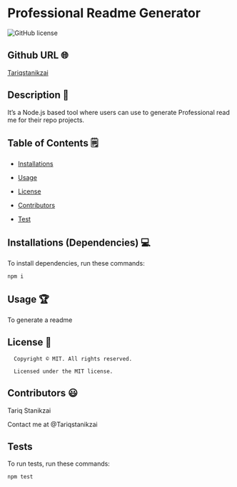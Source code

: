 # Professional Readme Generator
![GitHub license](https://img.shields.io/badge/license-MIT-yellowgreen.svg)

## Github URL 🌐

[Tariqstanikzai](https://github.com/Tariqstanikzai/)

## Description 📝

It’s a Node.js based tool where users can use to generate Professional read me for their repo projects.


## Table of Contents 🗒

* [Installations](#dependencies)

* [Usage](#usage)


* [License](#license)


* [Contributors](#contributors)

* [Test](#test)


## Installations (Dependencies) 💻

To install dependencies, run these commands:

```
npm i
```


## Usage 🏆

To generate a readme

## License 📛

      Copyright © MIT. All rights reserved. 
      
      Licensed under the MIT license.


## Contributors 😃

Tariq Stanikzai

Contact me at @Tariqstanikzai


## Tests 

To run tests, run these commands:

```
npm test
```